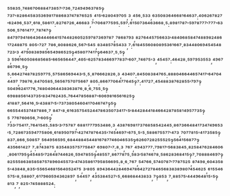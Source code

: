 ⁵⁵⁸³⁵·⁷⁴⁸⁶⁷⁰⁶⁸⁸⁴⁷³⁸⁵⁷′⁷³⁶·⁷²⁴⁹⁴⁹⁶³⁷⁸⁵‽⁷³⁷'⁸²⁸⁶⁴⁵⁸³⁵³⁶⁹⁸¹⁷⁸⁸⁶⁸³⁷⁴⁷⁸⁷⁶⁵²⁵,⁴¹⁵′⁶²⁸⁰⁴⁹⁷⁰⁵,³,⁴⁵⁶·⁵³³,⁶³⁵⁰⁸³⁶⁴⁶⁶⁸¹⁶⁴⁶³⁷:⁴⁰⁶²⁶⁷⁸²⁷′⁶²⁴⁹⁶·⁵³⁷·⁶¹⁸·⁵⁸⁶¹⁷:⁸²⁷⁶⁷²⁶·⁴⁶⁶⁸³,⁷′⁷⁰⁶⁸⁷⁷⁵⁹⁵:⁵⁹⁷:⁶¹⁵⁰⁷³⁶⁴⁶³⁶⁶⁸·⁵:⁸⁹⁸¹⁷⁸⁷'⁵⁹⁷⁸⁷⁷⁷′⁷⁷⁷'⁶³⁵⁰⁶·⁵⁷⁶¹⁴⁷⁷·⁷⁸⁷⁴⁷‽⁸⁴⁷⁹⁷⁹⁴¹⁸⁶⁴³⁶⁴⁴⁴⁶⁶⁴¹⁵⁷⁴⁴⁸²⁶⁰⁵²⁵⁹⁷⁸⁷³⁶⁹⁷⁸⁷,⁷⁸⁶⁸⁷⁹³,⁸²⁷⁶⁴⁴⁵⁷⁵⁶⁶³³′⁴⁸⁴⁰⁶⁸⁵⁸⁴⁷⁴⁸⁸⁹⁸²⁴⁸⁶¹⁷²⁴⁸⁸⁷⁵,⁸⁰⁵'⁷²⁷,⁷⁸⁶·⁸⁰⁸⁸⁶²⁶·⁵⁶⁷′⁵⁴⁵,⁸³⁴⁸⁵⁷⁸⁵⁴³³,⁷:⁶¹⁸⁴⁵⁵⁶⁰⁸⁰⁸⁹⁵³⁶¹⁶⁶⁷·⁸³⁴⁴⁸⁰⁶⁹⁴⁵⁴⁵⁴⁸⁷²³′³,⁴⁷⁵⁰⁸³⁸⁹⁸⁵⁶⁵⁴⁹⁸⁶⁵²⁵‽⁴⁵⁸⁰⁷⁷⁴¹⁷‽⁶⁴⁶³⁷·⁵·⁵‽³,⁵⁹⁶¹⁶⁰⁵⁰⁸⁶⁸⁵⁶⁸⁵′⁶⁶⁵⁶⁵⁶⁴⁴⁷·⁴⁰⁵'⁶²⁵⁷⁸³⁴⁶⁶⁹⁷⁷⁸³⁷′⁶⁰⁷·⁷⁴⁶⁷⁵'³,⁴⁵⁴⁵⁷:⁴⁶⁴²⁸·⁵⁹⁷⁹⁵³⁵⁵³,⁴⁹⁶⁷⁸⁶⁷⁹⁶·⁵‽⁵:⁶⁶⁴²⁷⁴⁸⁷⁸²⁵⁹⁷⁷⁵·⁵⁷⁵⁸⁶⁵⁶⁹⁴⁴³′⁵·⁵·⁸⁷⁶⁶⁶²⁸²⁶·³,⁴³⁴⁰⁷:⁸⁴⁵⁰⁸³⁸⁴⁷⁶⁵:⁸⁸⁸⁰⁴⁶⁶⁴⁴⁶⁵⁷⁴¹⁷′⁶⁴⁷⁰⁴⁴⁴⁹⁷,⁷⁹⁸⁷⁶·⁸⁴⁷⁰⁵⁸⁵·⁵⁶⁵⁶⁷⁵⁷⁰⁷⁵⁶⁶⁷,⁸⁰⁵:⁸⁶⁶⁷⁷⁰⁶⁴⁷⁷⁶⁴⁵‽⁷:⁴¹⁷²⁷·⁴⁵⁴⁸⁸³⁸⁷⁶²⁸⁵⁵′⁷⁹⁷‽⁵⁰⁴⁹⁶²⁴¹⁷⁷⁶·⁷⁴⁸⁰⁴⁰⁶⁴⁴³⁸³⁶³⁸⁷⁶·⁸·⁶·⁷⁵⁵·⁵‽⁶⁹⁸⁸⁸⁵⁶¹⁴³⁷³⁵′⁸³⁴⁷⁶²⁴³⁵:⁷⁶⁴⁴⁷⁸⁵⁶⁸⁸⁷'⁶⁰⁶⁹⁸¹⁶⁵⁶¹⁶²⁵‽⁴¹⁸⁸⁷·⁵⁶⁴¹⁶·⁵′⁴³⁸⁸⁷′⁵'⁷³⁷³⁸⁰⁵⁴⁶⁰⁴¹⁷⁰⁴⁶⁷⁴⁷‽⁵‽⁶⁶⁵⁵⁴⁴⁵³⁷⁴⁸⁷⁸⁸⁶·⁷,⁸⁴⁷'⁸·⁶¹⁶³⁵⁷⁵⁴⁵²⁴⁴⁷⁸⁶³⁵⁰⁷³⁴¹⁷'⁵′⁸⁴⁴²⁸⁴⁴¹⁸⁴⁶⁶⁴²⁸⁷⁸⁵⁸¹⁴⁹⁵⁷⁷³⁵‽⁵,⁷⁷⁶⁷⁶⁰⁶⁵⁶·⁷′⁶⁰⁵‽⁷³³′⁷⁵⁴¹⁷:⁷⁶⁴¹⁵⁴⁵:⁵⁸⁵′³′⁷⁵⁷⁸⁷,⁶⁸⁸¹⁷⁷⁷⁹⁵³⁴⁸⁶·³,⁴³⁸⁷⁶⁹⁸¹⁷³⁷⁶⁸⁵⁸⁵⁴²⁴⁴⁵·⁸⁶⁷³⁶⁶⁴⁸⁴¹⁷³⁴⁷⁴⁹⁶⁵³′⁵·⁷²⁸⁶⁷³⁵⁹⁴⁷⁷⁵⁸⁰⁶·⁶¹⁸⁹⁵⁰⁷⁹⁷′⁴²⁷⁴⁷⁸⁷⁶⁴³⁵'⁷⁴⁵⁴⁶⁹⁷'⁶⁷⁵·⁵'⁵·⁵⁸⁸⁶⁷⁵⁵⁷⁷′⁴⁷³,⁷⁰⁷⁷⁸¹⁵'⁴¹⁷³⁵⁸⁵‽⁸³⁷:⁸⁶⁶·⁵⁰⁸⁵⁷,⁵⁶⁴⁹⁵⁶⁵⁹⁵·⁶⁸⁴⁴⁸⁸⁴⁵⁴⁴⁸¹⁶⁷⁸⁷⁷⁴⁶⁰⁴⁶⁵³⁵‽⁶²⁶⁰⁷²⁸²⁵⁵⁵²⁵‽⁵⁶⁴¹⁵⁶⁸⁷⁷‽⁴³⁵⁶⁶¹⁴²⁷,⁷:⁸⁷⁴³⁸⁷⁵,⁸³⁵⁴⁸³⁵⁷⁵⁷⁷⁵⁸⁴⁷,⁶⁹⁸⁰⁷'⁷:⁸·³,⁷⁶⁷,⁴⁹⁴³⁷⁷⁷:⁷⁹⁸¹⁷′⁵⁶⁸³⁸⁴⁵·⁸²⁵⁸⁴⁷⁶²⁸⁴⁶⁰⁶·⁸⁰⁶¹⁷⁹⁵‽⁴⁵⁴⁸⁵′⁷²⁶⁴⁸⁷⁴⁴⁶²⁶·⁵⁹⁴⁷⁸⁵⁵‽⁴⁸⁵⁵⁷·⁸⁶⁷⁷⁸⁷⁵·⁵⁸³′⁵⁸⁷⁴⁶⁷⁸·⁵⁸⁶²⁸³⁶⁸⁴¹⁵‽⁷·⁷⁰⁸⁸⁸⁴⁶⁹⁷‽⁸²⁵⁵⁵⁸⁶³⁸⁵⁸⁵⁸⁷⁵⁷⁸⁹⁶⁰⁴⁵⁵⁷³′⁴⁷⁴³⁵⁸⁶¹⁷⁹⁵⁸⁵⁶⁶⁹⁵:⁸·⁶·⁷⁶⁷,⁵⁴⁷⁶⁶·⁵⁷⁴⁰⁷⁸⁷′⁷⁷⁸⁷⁵²⁵,⁸⁷⁴⁹⁸·⁶⁰⁴³⁵⁸⁵'⁴³⁸⁴⁸·⁸³⁵'⁵⁵⁶⁵⁴⁶⁸¹⁵⁶⁴⁰⁵²⁴⁷⁵,³′⁸⁰⁵,⁸⁹⁴³⁶⁴⁴²⁸⁴⁶⁹⁴⁷⁸⁶⁴²⁷²⁷⁸⁴⁶⁵⁶⁸³⁸³⁸⁹⁸⁰⁷⁴⁵⁴⁶²⁵,⁶¹⁵⁵⁴⁶⁵⁷⁵'⁸·⁵⁸⁸⁰⁷·⁶¹⁷⁹⁶⁰⁵⁹⁴³⁶²⁸⁹⁷,⁵⁴⁴⁵⁷,⁴³⁵³⁸⁴⁵²⁷'⁵·⁶⁶⁸⁶⁸⁴⁴³⁸³³,⁷‽⁸⁵³,⁷·⁸⁸⁵⁷⁵′⁴⁴⁴⁹⁶⁴⁸¹⁵'⁵‽⁸¹³,⁷,⁸²⁵'⁷⁴⁵⁸⁸⁸⁵²⁴:
